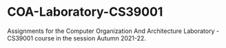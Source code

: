# COA-Laboratory-CS39001

Assignments for the Computer Organization And Architecture Laboratory - CS39001 course in the session Autumn 2021-22.
